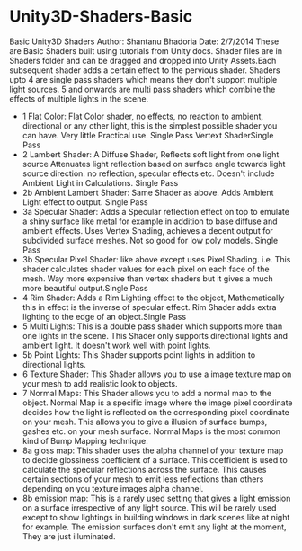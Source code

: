Unity3D-Shaders-Basic
=====================

Basic Unity3D Shaders
Author: Shantanu Bhadoria
Date: 2/7/2014
These are Basic Shaders built using tutorials from Unity docs. Shader files are in Shaders folder and can be dragged and dropped into Unity Assets.Each subsequent shader adds a certain effect to the pervious shader. Shaders upto 4 are single pass shaders which means they don't support multiple light sources. 5 and onwards are multi pass shaders which combine the effects of multiple lights in the scene.

* 1 Flat Color: Flat Color shader, no effects, no reaction to ambient, directional or any other light, this is the simplest possible shader you can have. Very little Practical use. Single Pass Vertext ShaderSingle Pass
* 2 Lambert Shader: A Diffuse Shader, Reflects soft light from one light source Attenuates light reflection based on surface angle towards light source direction. no reflection, specular effects etc. Doesn't include Ambient Light in Calculations. Single Pass
* 2b Ambient Lambert Shader: Same Shader as above. Adds Ambient Light effect to output. Single Pass
* 3a Specular Shader: Adds a Specular reflection effect on top to emulate a shiny surface like metal for example in addition to base diffuse and ambient effects. Uses Vertex Shading, achieves a decent output for subdivided surface meshes. Not so good for low poly models. Single Pass
* 3b Specular Pixel Shader: like above except uses Pixel Shading. i.e. This shader calculates shader values for each pixel on each face of the mesh. Way more expensive than vertex shaders but it gives a much more beautiful output.Single Pass
* 4 Rim Shader: Adds a Rim Lighting effect to the object, Mathematically this in effect is the inverse of specular effect. Rim Shader adds extra lighting to the edge of an object.Single Pass
* 5 Multi Lights: This is a double pass shader which supports more than one lights in the scene. This Shader only supports directional lights and ambient light. It doesn't work well with point lights.
* 5b Point Lights: This Shader supports point lights in addition to directional lights.
* 6 Texture Shader: This Shader allows you to use a image texture map on your mesh to add realistic look to objects.
* 7 Normal Maps: This Shader allows you to add a normal map to the object. Normal Map is a specific image where the image pixel coordinate decides how the light is reflected on the corresponding pixel coordinate on your mesh. This allows you to give a illusion of surface bumps, gashes etc. on your mesh surface. Normal Maps is the most common kind of Bump Mapping technique.
* 8a gloss map: This shader uses the alpha channel of your texture map to decide glossiness coefficient of a surface. This coefficient is used to calculate the specular reflections across the surface. This causes certain sections of your mesh to emit less reflections than others depending on you texture images alpha channel.
* 8b emission map: This is a rarely used setting that gives a light emission on a surface irrespective of any light source. This will be rarely used except to show lightings in building windows in dark scenes like at night for example. The emission surfaces don't emit any light at the moment, They are just illuminated.